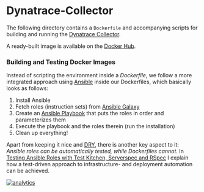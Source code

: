 # Dynatrace-Collector

The following directory contains a `Dockerfile` and accompanying scripts for building and running the [Dynatrace Collector](https://community.dynatrace.com/community/display/DOCDT62/Architecture).

A ready-built image is available on the [Docker Hub](https://hub.docker.com/r/dynatrace/collector/).

### Building and Testing Docker Images

Instead of scripting the environment inside a *Dockerfile*, we follow a more integrated approach using [Ansible](http://www.ansible.com) inside our Dockerfiles, which basically looks as follows:

1) Install Ansible  
2) Fetch roles (instruction sets) from [Ansible Galaxy](https://galaxy.ansible.com/)  
3) Create an [Ansible Playbook](http://docs.ansible.com/ansible/playbooks_intro.html) that puts the roles in order and parameterizes them  
4) Execute the playbook and the roles therein (run the installation)  
5) Clean up everything!

Apart from keeping it nice and [DRY](https://en.wikipedia.org/wiki/Don%27t_repeat_yourself), there is another key aspect to it: *Ansible roles can be automatically tested, while Dockerfiles cannot.* In [Testing Ansible Roles with Test Kitchen, Serverspec and RSpec](http://www.slideshare.net/MartinEtmajer/testing-ansible-roles-with-test-kitchen-serverspec-and-rspec-48185017) I explain how a test-driven approach to infrastructure- and deployment automation can be achieved.

[![analytics](https://www.google-analytics.com/collect?v=1&t=pageview&_s=1&dl=https%3A%2F%2Fgithub.com%2FdynaTrace&dp=%2FDynatrace-Docker%2FDynatrace-Collector%2FDDockerfile&dt=Dynatrace-Docker%2FDynatrace-Collector%2FDDockerfile&_u=Dynatrace~&cid=github.com%2FdynaTrace&tid=UA-54510554-5&aip=1)]()